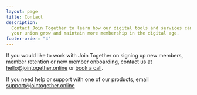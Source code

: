 ```yaml
---
layout: page
title: Contact
description:
  Contact Join Together to learn how our digital tools and services can help
  your union grow and maintain more membership in the digital age.
footer-order: "4"
---
```


If you would like to work with Join Together on signing up new members, member retention or new member onboarding, contact us at
[hello@jointogether.online](mailto:hello@jointogether.online) or
[book a call](https://calendly.com/join-together/hello).

If you need help or support with one of our products, email [support@jointogether.online](mailto:support@jointogether.online)
